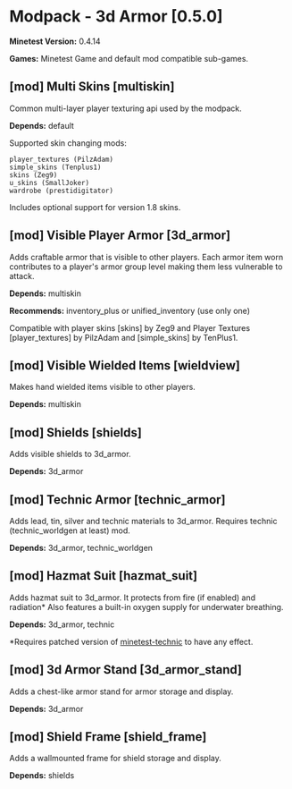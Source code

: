 Modpack - 3d Armor [0.5.0]
==========================

**Minetest Version:** 0.4.14

**Games:** Minetest Game and default mod compatible sub-games.

[mod] Multi Skins [multiskin]
-----------------------------

Common multi-layer player texturing api used by the modpack.

**Depends:** default

Supported skin changing mods: 

	player_textures (PilzAdam)
	simple_skins (Tenplus1)
	skins (Zeg9)
	u_skins (SmallJoker)
	wardrobe (prestidigitator)

Includes optional support for version 1.8 skins.

[mod] Visible Player Armor [3d_armor]
-------------------------------------

Adds craftable armor that is visible to other players. Each armor item worn contributes to
a player's armor group level making them less vulnerable to attack.

**Depends:** multiskin

**Recommends:** inventory_plus or unified_inventory (use only one)

Compatible with player skins [skins] by Zeg9 and Player Textures [player_textures] by PilzAdam
and [simple_skins] by TenPlus1.

[mod] Visible Wielded Items [wieldview]
---------------------------------------

Makes hand wielded items visible to other players.

**Depends:** multiskin

[mod] Shields [shields]
-----------------------

Adds visible shields to 3d_armor.

**Depends:** 3d_armor

[mod] Technic Armor [technic_armor]
-----------------------------------

Adds lead, tin, silver and technic materials to 3d_armor.
Requires technic (technic_worldgen at least) mod.

**Depends:** 3d_armor, technic_worldgen

[mod] Hazmat Suit [hazmat_suit]
-------------------------------

Adds hazmat suit to 3d_armor. It protects from fire (if enabled) and radiation*
Also features a built-in oxygen supply for underwater breathing.

**Depends:** 3d_armor, technic

*Requires patched version of [minetest-technic](https://github.com/minetest-technic/technic/pull/275) to have any effect.

[mod] 3d Armor Stand [3d_armor_stand]
-------------------------------------

Adds a chest-like armor stand for armor storage and display.

**Depends:** 3d_armor

[mod] Shield Frame [shield_frame]
-------------------------------------

Adds a wallmounted frame for shield storage and display.

**Depends:** shields

